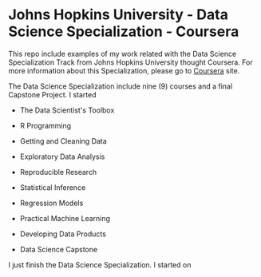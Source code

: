 # Johns Hopkins University - Data Science Specialization - Coursera
This repo include examples of my work related with the Data Science Specialization Track from Johns Hopkins University thought Coursera. 
For more information about this Specialization, please go to [Coursera](http://www.coursera.org/specializations/jhu-data-science) site.

The Data Science Specialization include nine (9) courses and a final Capstone Project. I started 

* The Data Scientist's Toolbox

* R Programming

* Getting and Cleaning Data

* Exploratory Data Analysis

* Reproducible Research

* Statistical Inference

* Regression Models

* Practical Machine Learning

* Developing Data Products

* Data Science Capstone



I just finish the Data Science Specialization. I started on  
